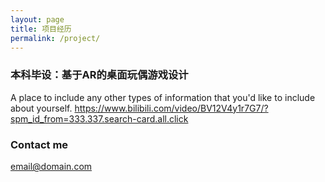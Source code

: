 ```yaml
---
layout: page
title: 项目经历
permalink: /project/
---
```




### 本科毕设：基于AR的桌面玩偶游戏设计

A place to include any other types of information that you'd like to include about yourself.
https://www.bilibili.com/video/BV12V4y1r7G7/?spm_id_from=333.337.search-card.all.click
### Contact me

[email@domain.com](mailto:email@domain.com)
